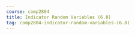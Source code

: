 ```yaml
---
course: comp2804
title: Indicator Random Variables (6.8)
tag: comp2804-indicator-random-variables-(6.8)
---
```

